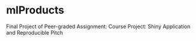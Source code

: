 # mlProducts
Final Project of Peer-graded Assignment: Course Project: Shiny Application and Reproducible Pitch

